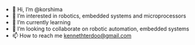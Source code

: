 - 👋 Hi, I’m @korshima
- 👀 I’m interested in robotics, embedded systems and microprocessors
- 🌱 I’m currently learning 
- 💞️ I’m looking to collaborate on robotic automation, embedded systems
- 📫 How to reach me kennethterdoo@gmail.com

<!---
korshima/korshima is a ✨ special ✨ repository because its `README.md` (this file) appears on your GitHub profile.
You can click the Preview link to take a look at your changes.
--->
